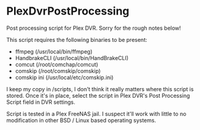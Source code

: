 # PlexDvrPostProcessing
Post processing script for Plex DVR. Sorry for the rough notes below!

This script requires the following binaries to be present:
* ffmpeg (/usr/local/bin/ffmpeg)
* HandbrakeCLI (/usr/local/bin/HandBrakeCLI)
* comcut (/root/comchap/comcut)
* comskip (/root/comskip/comskip)
* comskip ini (/usr/local/etc/comskip.ini)

I keep my copy in /scripts, I don't think it really matters where this script is stored. Once it's in place, select the script in Plex DVR's Post Processing Script field in DVR settings.

Script is tested in a Plex FreeNAS jail. I suspect it'll work with little to no modification in other BSD / Linux based operating systems.
